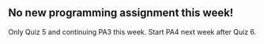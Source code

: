 ## No new programming assignment this week!

Only Quiz 5 and continuing PA3 this week. Start PA4 next week after Quiz 6.
